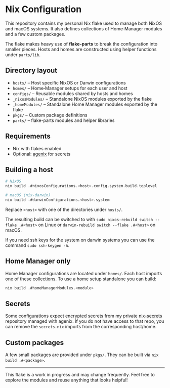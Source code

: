 # Nix Configuration

This repository contains my personal Nix flake used to manage both NixOS and
macOS systems. It also defines collections of Home‑Manager modules and a few
custom packages.

The flake makes heavy use of **flake-parts** to break the configuration into
smaller pieces. Hosts and homes are constructed using helper functions under
`parts/lib`.

## Directory layout

- `hosts/` – Host specific NixOS or Darwin configurations
- `homes/` – Home‑Manager setups for each user and host
- `configs/` – Reusable modules shared by hosts and homes
- `_nixosModules/` – Standalone NixOS modules exported by the flake
- `_homeModules/` – Standalone Home Manager modules exported by the flake
- `pkgs/` – Custom package definitions
- `parts/` – flake-parts modules and helper libraries

## Requirements

- Nix with flakes enabled
- Optional: [agenix](https://github.com/ryantm/agenix) for secrets

## Building a host

```bash
# NixOS
nix build .#nixosConfigurations.<host>.config.system.build.toplevel

# macOS (nix-darwin)
nix build .#darwinConfigurations.<host>.system
```

Replace `<host>` with one of the directories under `hosts/`.

The resulting build can be switched to with
`sudo nixos-rebuild switch --flake .#<host>` on Linux or
`darwin-rebuild switch --flake .#<host>` on macOS.

If you need ssh keys for the system on darwin systems you can use the command
`sudo ssh-keygen -A`.

## Home Manager only

Home Manager configurations are located under `homes/`. Each host imports one of
these collections. To use a home setup standalone you can build:

```bash
nix build .#homeManagerModules.<module>
```

## Secrets

Some configurations expect encrypted secrets from my private
[nix-secrets](https://github.com/IanHollow/nix-secrets) repository managed with
agenix. If you do not have access to that repo, you can remove the `secrets.nix`
imports from the corresponding host/home.

## Custom packages

A few small packages are provided under `pkgs/`. They can be built via
`nix build .#<package>`.

---

This flake is a work in progress and may change frequently. Feel free to explore
the modules and reuse anything that looks helpful!
